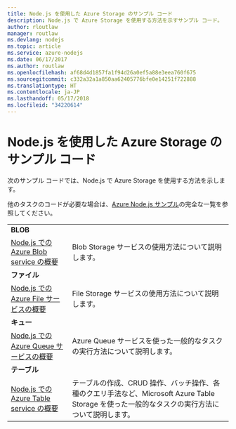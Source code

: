 ```yaml
---
title: Node.js を使用した Azure Storage のサンプル コード
description: Node.js で Azure Storage を使用する方法を示すサンプル コード。
author: rloutlaw
manager: routlaw
ms.devlang: nodejs
ms.topic: article
ms.service: azure-nodejs
ms.date: 06/17/2017
ms.author: routlaw
ms.openlocfilehash: af68d4d1857fa1f94d26a0ef5a88e3eea760f675
ms.sourcegitcommit: c332a32a1a850aa62405776bfe0e14251f722888
ms.translationtype: HT
ms.contentlocale: ja-JP
ms.lasthandoff: 05/17/2018
ms.locfileid: "34220614"
---
```

# <a name="azure-storage-with-nodejs-code-samples"></a>Node.js を使用した Azure Storage のサンプル コード

次のサンプル コードでは、Node.js で Azure Storage を使用する方法を示します。

他のタスクのコードが必要な場合は、[Azure Node.js サンプル](https://azure.microsoft.com/resources/samples/?term=nodejs)の完全な一覧を参照してください。


| | |
|---|---|
| **BLOB** ||
| [Node.js での Azure Blob service の概要](https://github.com/Azure-Samples/storage-blob-node-getting-started) | Blob Storage サービスの使用方法について説明します。 |
| **ファイル** ||
| [Node.js での Azure File サービスの概要](https://azure.microsoft.com/resources/samples/storage-file-node-getting-started/) | File Storage サービスの使用方法について説明します。 |
| **キュー** ||
| [Node.js での Azure Queue サービスの概要](https://azure.microsoft.com/resources/samples/storage-queue-node-getting-started/) | Azure Queue サービスを使った一般的なタスクの実行方法について説明します。 |
| **テーブル** ||
| [Node.js での Azure Table service の概要](https://azure.microsoft.com/resources/samples/storage-table-node-getting-started/) | テーブルの作成、CRUD 操作、バッチ操作、各種のクエリ手法など、Microsoft Azure Table Storage を使った一般的なタスクの実行方法について説明します。 |
